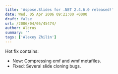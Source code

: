 ```yaml
---
title: 'Aspose.Slides for .NET 2.4.6.0 released!'
date: Wed, 05 Apr 2006 09:21:00 +0000
draft: false
url: /2006/04/05/45474/
author: Alcrus
summary: ''
tags: ['Alexey Zhilin']
---
```


Hot fix contains:  

*   New: Compressing emf and wmf metafiles.
*   Fixed: Several slide cloning bugs.







